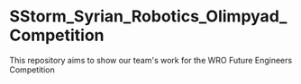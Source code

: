 # SStorm_Syrian_Robotics_Olimpyad_Competition
This repository aims to show our team's work for the WRO Future Engineers Competition
